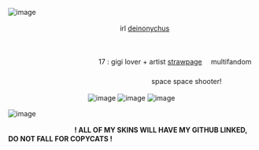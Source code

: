 ![image](https://github.com/user-attachments/assets/c72943a5-f7b5-4b82-b09d-ba95c4be027b)



⠀ ⠀ ⠀ ⠀ ⠀ 　 　　　　  ⠀ 　 　　　   irl [deinonychus](https://en.wikipedia.org/wiki/Deinonychus)

⠀ ⠀ ⠀ ⠀  ⠀ 　 　　　⠀ ⠀ 

 ⠀⠀ ⠀ ⠀⠀  ⠀ 　 　　　⠀ ⠀ 　  17 : gigi lover + artist  [strawpage](https://bookhazard.straw.page)
⠀ multifandom 　 　　　⠀ 　 　　　 ⠀ 　 　　　　　　
 　　　⠀ 　　　⠀ 　　　⠀ 　　　⠀ 　　　⠀ ⠀ ⠀ ⠀ ⠀ 　 　　　 ⠀ ⠀ 　 　　 ⠀ㅤㅤspace space shooter! 

 ⠀  ⠀ 　 　　　　 　　　　![image](https://github.com/user-attachments/assets/b3bdc846-777e-466d-94b6-4207f3b3d8d0) ![image](https://github.com/user-attachments/assets/a48f3871-b0a6-4c02-ad4d-82d84433496e) ![image](https://github.com/user-attachments/assets/163306d6-1fbb-4168-8584-9c0bd6a38039)


![image](https://github.com/user-attachments/assets/9d1606c3-5357-4569-9214-d90b27281530)



　⠀ 　 　　　 ⠀ 　⠀ **! ALL OF MY SKINS WILL HAVE MY GITHUB LINKED, DO NOT FALL FOR COPYCATS !**
